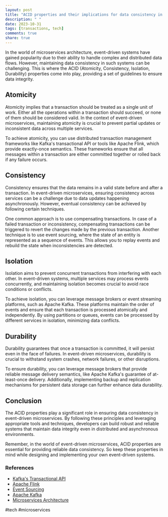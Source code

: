 ```yaml
---
layout: post
title: "ACID properties and their implications for data consistency in event-driven microservices"
description: " "
date: 2023-10-31
tags: [transactions, tech]
comments: true
share: true
---
```


In the world of microservices architecture, event-driven systems have gained popularity due to their ability to handle complex and distributed data flows. However, maintaining data consistency in such systems can be challenging. This is where the ACID (Atomicity, Consistency, Isolation, Durability) properties come into play, providing a set of guidelines to ensure data integrity.

## Atomicity

Atomicity implies that a transaction should be treated as a single unit of work. Either all the operations within a transaction should succeed, or none of them should be considered valid. In the context of event-driven microservices, maintaining atomicity is crucial to prevent partial updates or inconsistent data across multiple services.

To achieve atomicity, you can use distributed transaction management frameworks like Kafka's transactional API or tools like Apache Flink, which provide exactly-once semantics. These frameworks ensure that all messages within a transaction are either committed together or rolled back if any failure occurs.

## Consistency

Consistency ensures that the data remains in a valid state before and after a transaction. In event-driven microservices, ensuring consistency across services can be a challenge due to data updates happening asynchronously. However, eventual consistency can be achieved by following certain techniques.

One common approach is to use compensating transactions. In case of a failed transaction or inconsistency, compensating transactions can be triggered to revert the changes made by the previous transaction. Another technique is to use event sourcing, where the state of an entity is represented as a sequence of events. This allows you to replay events and rebuild the state when inconsistencies are detected.

## Isolation

Isolation aims to prevent concurrent transactions from interfering with each other. In event-driven systems, multiple services may process events concurrently, and maintaining isolation becomes crucial to avoid race conditions or conflicts.

To achieve isolation, you can leverage message brokers or event streaming platforms, such as Apache Kafka. These platforms maintain the order of events and ensure that each transaction is processed atomically and independently. By using partitions or queues, events can be processed by different services in isolation, minimizing data conflicts.

## Durability

Durability guarantees that once a transaction is committed, it will persist even in the face of failures. In event-driven microservices, durability is crucial to withstand system crashes, network failures, or other disruptions.

To ensure durability, you can leverage message brokers that provide reliable message delivery semantics, like Apache Kafka's guarantee of at-least-once delivery. Additionally, implementing backup and replication mechanisms for persistent data storage can further enhance data durability.

## Conclusion

The ACID properties play a significant role in ensuring data consistency in event-driven microservices. By following these principles and leveraging appropriate tools and techniques, developers can build robust and reliable systems that maintain data integrity even in distributed and asynchronous environments.

Remember, in the world of event-driven microservices, ACID properties are essential for providing reliable data consistency. So keep these properties in mind while designing and implementing your own event-driven systems.

### References

- [Kafka's Transactional API](https://kafka.apache.org/documentation/#transactions)
- [Apache Flink](https://flink.apache.org/)
- [Event Sourcing](https://martinfowler.com/eaaDev/EventSourcing.html)
- [Apache Kafka](https://kafka.apache.org/)
- [Microservices Architecture](https://microservices.io/) 

#tech #microservices